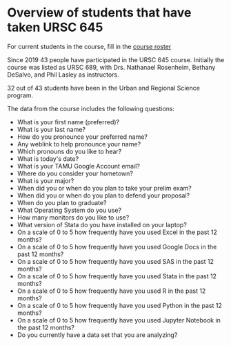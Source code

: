 # Overview of students that have taken URSC 645

For current students in the course, fill in the [course roster](https://docs.google.com/spreadsheets/d/1HCtZfY-8l8dNZT2A8AUCcyr19sjrMTvny_U3qWobuGA/edit?usp=sharing)

Since 2019 43 people have participated in the URSC 645 course. 
Initially the course was listed as URSC 689, with Drs. Nathanael Rosenheim, Bethany DeSalvo, and Phil Lasley as instructors. 

32 out of 43 students have been in the Urban and Regional Science program. 

The data from the course includes the following questions:

- What is your first name (preferred)?
- What is your last name?
- How do you pronounce your preferred name?
- Any weblink to help pronounce your name?
- Which pronouns do you like to hear?
- What is today's date?
- What is your TAMU Google Account email?
- Where do you consider your hometown?
- What is your major?
- When did you or when do you plan to take your prelim exam?
- When did you or when do you plan to defend your proposal?
- When do you plan to graduate?
- What Operating System do you use? 
- How many monitors do you like to use?
- What version of Stata do you have installed on your laptop?
- On a scale of 0 to 5 how frequently have you used Excel in the past 12 months?
- On a scale of 0 to 5 how frequently have you used Google Docs in the past 12 months?
- On a scale of 0 to 5 how frequently have you used SAS in the past 12 months?
- On a scale of 0 to 5 how frequently have you used Stata in the past 12 months?
- On a scale of 0 to 5 how frequently have you used R in the past 12 months?
- On a scale of 0 to 5 how frequently have you used Python in the past 12 months?
- On a scale of 0 to 5 how frequently have you used Jupyter Notebook in the past 12 months?
- Do you currently have a data set that you are analyzing?